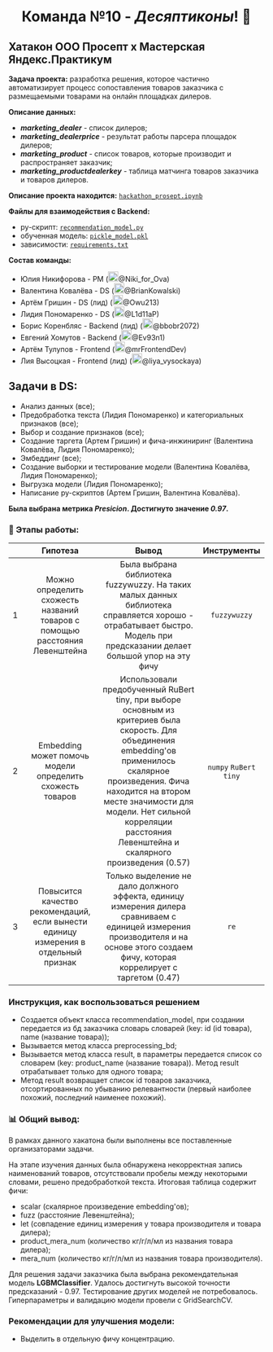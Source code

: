 # <div align='center'>Команда №10 - *Десяптиконы*! :robot:</div>

## Хатакон ООО Просепт х Мастерская Яндекс.Практикум

**Задача проекта:** разработка решения, которое частично автоматизирует процесс сопоставления товаров заказчика с размещаемыми товарами на онлайн площадках дилеров.

**Описание данных:**
- ***marketing_dealer*** - список дилеров;
- ***marketing_dealerprice*** - результат работы парсера площадок дилеров;
- ***marketing_product*** - список товаров, которые производит и распространяет
заказчик;
- ***marketing_productdealerkey*** - таблица матчинга товаров заказчика и товаров
дилеров.

**Описание проекта находится:** [`hackathon_prosept.ipynb`](https://github.com/Decepticons-Hackathon/data-science/blob/main/project_description/hackathon_prosept.ipynb)

**Файлы для взаимодействия с Backend:**
- py-скрипт: [`recommendation_model.py`](https://github.com/Decepticons-Hackathon/data-science/blob/main/recommendation_model.py)
- обученная модель: [`pickle_model.pkl`](https://github.com/Decepticons-Hackathon/data-science/blob/main/pickle_model.pkl)
- зависимости: [`requirements.txt`](https://github.com/Decepticons-Hackathon/data-science/blob/main/requirements.txt)
  
**Состав команды:**
- Юлия Никифорова - PM (<img src="https://github.com/mike2023-ml/Portfolio/assets/116313032/d3f08c03-7dec-490e-ad39-75152295c4d5" title="Telegram" alt="Telegram" width="20" height="20"/>@Niki_for_Ova)
- Валентина Ковалëва - DS (<img src="https://github.com/mike2023-ml/Portfolio/assets/116313032/d3f08c03-7dec-490e-ad39-75152295c4d5" title="Telegram" alt="Telegram" width="20" height="20"/>@BrianKowalski)
- Артём Гришин - DS (лид) (<img src="https://github.com/mike2023-ml/Portfolio/assets/116313032/d3f08c03-7dec-490e-ad39-75152295c4d5" title="Telegram" alt="Telegram" width="20" height="20"/>@Owu213)
- Лидия Пономаренко - DS (<img src="https://github.com/mike2023-ml/Portfolio/assets/116313032/d3f08c03-7dec-490e-ad39-75152295c4d5" title="Telegram" alt="Telegram" width="20" height="20"/>@L1d11aP)
- Борис Коренбляс - Backend (лид) (<img src="https://github.com/mike2023-ml/Portfolio/assets/116313032/d3f08c03-7dec-490e-ad39-75152295c4d5" title="Telegram" alt="Telegram" width="20" height="20"/>@bbobr2072)
- Евгений Хомутов - Backend (<img src="https://github.com/mike2023-ml/Portfolio/assets/116313032/d3f08c03-7dec-490e-ad39-75152295c4d5" title="Telegram" alt="Telegram" width="20" height="20"/>@Ev93n1)
- Артём Тулупов - Frontend (<img src="https://github.com/mike2023-ml/Portfolio/assets/116313032/d3f08c03-7dec-490e-ad39-75152295c4d5" title="Telegram" alt="Telegram" width="20" height="20"/>@mrFrontendDev)
- Лия Высоцкая - Frontend (лид) (<img src="https://github.com/mike2023-ml/Portfolio/assets/116313032/d3f08c03-7dec-490e-ad39-75152295c4d5" title="Telegram" alt="Telegram" width="20" height="20"/>@liya_vysockaya)
  
## Задачи в DS:
- Анализ данных (все);
- Предобработка текста (Лидия Пономаренко) и категориальных признаков (все);
- Выбор и создание признаков (все);
- Создание таргета (Артем Гришин) и фича-инжиниринг (Валентина Ковалёва, Лидия Пономаренко);
- Эмбеддинг (все);
- Создание выборки и тестирование модели (Валентина Ковалёва, Лидия Пономаренко);
- Выгрузка модели (Лидия Пономаренко);
- Написание py-скриптов (Артем Гришин, Валентина Ковалёва).

**Была выбрана метрика *Presicion*. Достигнуто значение *0.97*.**

### 🧩 Этапы работы:

|    | Гипотеза | Вывод | Инструменты |
|:--:|:--------------:|:---------:|:-----:|
|1| Можно определить схожесть названий товаров с помощью расстояния Левенштейна | Была выбрана библиотека fuzzywuzzy. На таких малых данных библиотека справляется хорошо - отрабатывает быстро. Модель при предсказании делает большой упор на эту фичу| `fuzzywuzzy` |
|2| Embedding может помочь модели определить схожесть товаров | Использовали предобученный RuBert tiny, при выборе основным из критериев была скорость. Для объединения embedding'ов применилось скалярное произведения. Фича находится на втором месте значимости для модели. Нет сильной корреляции расстояния Левенштейна и скалярного произведения (0.57) | `numpy` `RuBert tiny` |
|3| Повысится качество рекомендаций, если вынести единицу измерения в отдельный признак | Только выделение не дало должного эффекта, единицу измерения дилера сравниваем с единицей измерения производителя и на основе этого создаем фичу, которая коррелирует с таргетом (0.47) | `re` |

### Инструкция, как воспользоваться решением
- Создается объект класса recommendation_model, при создании передается из бд заказчика словарь словарей (key: id (id товара), name (название товара));
- Вызывается метод класса preprocessing_bd;
- Вызывается метод класса result, в параметры передается список со словарем (key: product_name (название товара)). Метод result отрабатывает только для одного товара;
- Метод result возвращает список id товаров заказчика, отсортированных по убыванию релевантности (первый наиболее похожий, последний наименее похожий).

### 📊 Общий вывод:
В рамках данного хакатона были выполнены все поставленные организаторами задачи.

На этапе изучения данных была обнаружена некорректная запись наименований товаров, отсутствовали пробелы между некоторыми словами, решено предобработкой текста. Итоговая таблица содержит фичи: 
- scalar (скалярное произведение embedding'ов);
- fuzz (расстояние Левенштейна);
- let (совпадение единиц измерения у товара производителя и товара дилера);
- product_mera_num (количество кг/г/л/мл из названия товара дилера);
- mera_num (количество кг/г/л/мл из названия товара производителя). 

Для решения задачи заказчика была выбрана рекомендательная модель **LGBMClassifier**. Удалось достигнуть высокой точности предсказаний - 0.97. Тестирование других моделей не потребовалось. Гиперпараметры и валидацию модели провели с GridSearchCV.

### Рекомендации для улучшения модели:
- Выделить в отдельную фичу концентрацию.
